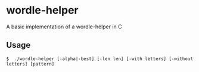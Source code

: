 # wordle-helper
A basic implementation of a wordle-helper in C

## Usage
```console
$  ./wordle-helper [-alpha|-best] [-len len] [-with letters] [-without letters] [pattern]
```

